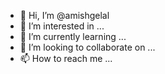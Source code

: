 - 👋 Hi, I’m @amishgelal
- 👀 I’m interested in ...
- 🌱 I’m currently learning ...
- 💞️ I’m looking to collaborate on ...
- 📫 How to reach me ...

<!---
amishgelal/amishgelal is a ✨ special ✨ repository because its `README.md` (this file) appears on your GitHub profile.
You can click the Preview link to take a look at your changes.
--->
